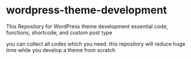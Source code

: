 # wordpress-theme-development

This Repository for WordPress theme development essential code, functions, shortcode, and custom post type 


you can collect all codes which you need. this repository will reduce huge time while you develop a theme from scratch 

